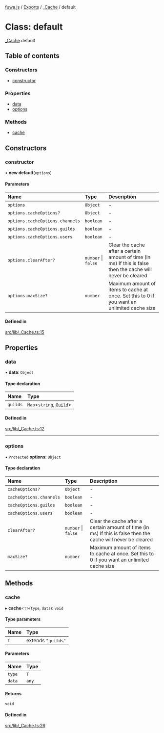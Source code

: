 [fuwa.js](../README.md) / [Exports](../modules.md) / [_Cache](../modules/_Cache.md) / default

# Class: default

[_Cache](../modules/_Cache.md).default

## Table of contents

### Constructors

- [constructor](_Cache.default.md#constructor)

### Properties

- [data](_Cache.default.md#data)
- [options](_Cache.default.md#options)

### Methods

- [cache](_Cache.default.md#cache)

## Constructors

### constructor

• **new default**(`options`)

#### Parameters

| Name | Type | Description |
| :------ | :------ | :------ |
| `options` | `Object` | - |
| `options.cacheOptions?` | `Object` | - |
| `options.cacheOptions.channels` | `boolean` | - |
| `options.cacheOptions.guilds` | `boolean` | - |
| `options.cacheOptions.users` | `boolean` | - |
| `options.clearAfter?` | `number` \| ``false`` | Clear the cache after a certain amount of time (in ms) If this is false then the cache will never be cleared |
| `options.maxSize?` | `number` | Maximum amount of items to cache at once. Set this to 0 if you want an unlimited cache size |

#### Defined in

[src/lib/_Cache.ts:15](https://github.com/Fuwajs/Fuwa.js/blob/60995b2/src/lib/_Cache.ts#L15)

## Properties

### data

• **data**: `Object`

#### Type declaration

| Name | Type |
| :------ | :------ |
| `guilds` | `Map`<`string`, [`Guild`](../interfaces/_DiscordAPI.Guild.md)\> |

#### Defined in

[src/lib/_Cache.ts:12](https://github.com/Fuwajs/Fuwa.js/blob/60995b2/src/lib/_Cache.ts#L12)

___

### options

• `Protected` **options**: `Object`

#### Type declaration

| Name | Type | Description |
| :------ | :------ | :------ |
| `cacheOptions?` | `Object` | - |
| `cacheOptions.channels` | `boolean` | - |
| `cacheOptions.guilds` | `boolean` | - |
| `cacheOptions.users` | `boolean` | - |
| `clearAfter?` | `number` \| ``false`` | Clear the cache after a certain amount of time (in ms) If this is false then the cache will never be cleared |
| `maxSize?` | `number` | Maximum amount of items to cache at once. Set this to 0 if you want an unlimited cache size |

## Methods

### cache

▸ **cache**<`T`\>(`type`, `data`): `void`

#### Type parameters

| Name | Type |
| :------ | :------ |
| `T` | extends ``"guilds"`` |

#### Parameters

| Name | Type |
| :------ | :------ |
| `type` | `T` |
| `data` | `any` |

#### Returns

`void`

#### Defined in

[src/lib/_Cache.ts:26](https://github.com/Fuwajs/Fuwa.js/blob/60995b2/src/lib/_Cache.ts#L26)
